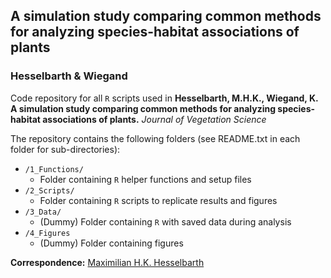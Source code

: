 <!-- badges: start -->

<!-- badges: end -->

## A simulation study comparing common methods for analyzing species-habitat associations of plants
### Hesselbarth & Wiegand

Code repository for all `R` scripts used in **Hesselbarth, M.H.K., Wiegand, K. A simulation study comparing common methods for analyzing species-habitat associations of plants.** *Journal of Vegetation Science*

The repository contains the following folders (see README.txt in each folder for sub-directories):
- `/1_Functions/`
  - Folder containing `R` helper functions and setup files
- `/2_Scripts/`
  - Folder containing `R` scripts to replicate results and figures
- `/3_Data/`
  - (Dummy) Folder containing `R` with saved data during analysis
- `/4_Figures`
  -  (Dummy) Folder containing figures

**Correspondence:** [Maximilian H.K. Hesselbarth](mailto:mhk.hesselbarth@gmail.com)
